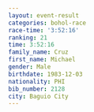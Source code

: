 ```yaml
---
layout: event-result 
categories: bohol-race 
race-time: '3:52:16'
ranking: 21
time: 3:52:16
family_name: Cruz
first_name: Michael
gender: Male
birthdate: 1983-12-03
nationality: PHI
bib_number: 2128
city: Baguio City
---
```

